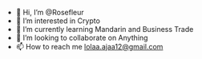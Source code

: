 - 👋 Hi, I’m @Rosefleur
- 👀 I’m interested in Crypto
- 🌱 I’m currently learning Mandarin and Business Trade 
- 💞️ I’m looking to collaborate on Anything 
- 📫 How to reach me lolaa.ajaa12@gmail.com 

<!---
Rosefleur/Rosefleur is a ✨ special ✨ repository because its `README.md` (this file) appears on your GitHub profile.
You can click the Preview link to take a look at your changes.
--->
